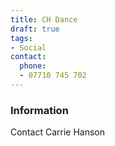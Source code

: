 ```yaml
---
title: CH Dance
draft: true
tags:
- Social
contact:
  phone:
  - 07710 745 702
---
```


### Information
Contact Carrie Hanson

